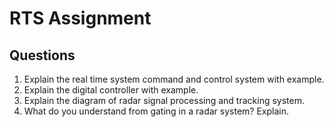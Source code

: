 # RTS Assignment

## Questions

1. Explain the real time system command and control system with example.
2. Explain the digital controller with example.
3. Explain the diagram of radar signal processing and tracking system.
4. What do you understand from gating in a radar system? Explain.